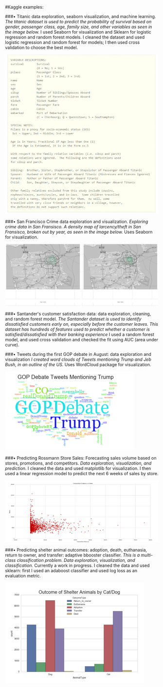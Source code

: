 
#Kaggle examples: 

###•	Titanic data exploration, seaborn visualization, and machine learning.
*The titanic dataset is used to predict the probability of survival based on gender, passenger class, age, family size, and other variables as seen in the image below.*  I used Seaborn for visualization and Sklearn for logistic regression and random forest models.  I cleaned the dataset and used logistic regression and random forest for models; I then used cross validation to choose the best model.

![Alt text](https://github.com/heavenstobetsy/Kaggle/blob/master/images/Titanic.PNG "Titanic Variables")

###•	San Francisco Crime data exploration and visualization.
*Exploring crime data in San Fransisco. A density map of larcency/theft in San Fransisco, broken out by year, as seen in the image below.*  Uses Seaborn for visualization.

![Alt text](https://github.com/heavenstobetsy/Kaggle/blob/master/images/density.plot.2014.2015.PNG "San Fransico Crime")


###•	Santander's customer satisfaction data: data exploration, cleaning, and random forest model.
*The Santander dataset is used to identify dissatisfied customers early on, especially before the customer leaves.  This dataset has hundreds of features used to predict whether a customer is satisfied/dissatisfied with their banking experience*  I used a random forest model, and used cross validation and checked the fit using AUC (area under curve).



###•	Tweets during the first GOP debate in August: data exploration and visualization
*I created word clouds of Tweets mentioning Trump and Jeb Bush, in an outline of the US.*  Uses WordCloud package for visualization.

![Alt text](https://github.com/heavenstobetsy/Kaggle/blob/master/images/PoliticsTrumpTweets.PNG "Trump Tweets")



###•	Predicting Rossmann Store Sales: Forecasting sales volume based on stores, promotions, and competitors.
*Data exploration, visualization, and prediction.*  I cleaned the data and used matplotlib for visualization. I then used a linear regression model to predict the next 6 weeks of sales by store.

![Alt text](https://github.com/heavenstobetsy/Kaggle/blob/master/images/Rossmann.PNG "Competition Distance vs Sales Volume")



###•	Predicting shelter animal outcomes: adoption, death, euthanasia, return to owner, and transfer: adaptive bbooster classifier.
*This is a multi-class classification problem. Data exploration, visualization, and classification.*  Currently a work in progress.  I cleaned the data and used sklearn: first I used an adaboost classifier and used log loss as an evaluation metric.  

![Alt text](https://github.com/heavenstobetsy/Kaggle/blob/master/images/Shelter.PNG "Shelter Adoptions")
